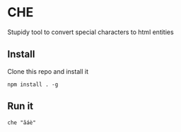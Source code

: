 # CHE
Stupidy tool to convert special characters to html entities

## Install
Clone this repo and install it

```
npm install . -g
```

## Run it
``` 
che "ãáè"
```
